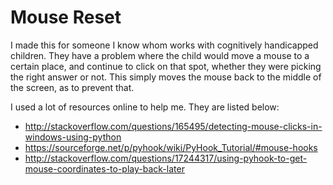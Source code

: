 # Mouse Reset
I made this for someone I know whom works with cognitively handicapped children. They have a problem where the child would move a mouse to a certain place, and continue to click on that spot, whether they were picking the right answer or not. This simply moves the mouse back to the middle of the screen, as to prevent that.

I used a lot of resources online to help me. They are listed below:
* http://stackoverflow.com/questions/165495/detecting-mouse-clicks-in-windows-using-python
* https://sourceforge.net/p/pyhook/wiki/PyHook_Tutorial/#mouse-hooks
* http://stackoverflow.com/questions/17244317/using-pyhook-to-get-mouse-coordinates-to-play-back-later